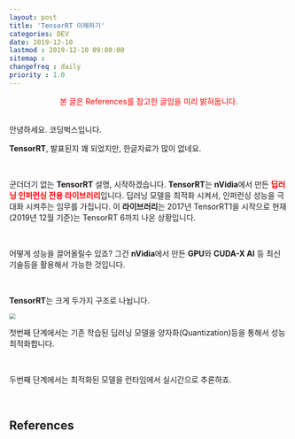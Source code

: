 ```yaml
---
layout: post
title: 'TensorRT 이해하기'
categories: DEV
date: 2019-12-10
lastmod : 2019-12-10 09:00:00
sitemap :
changefreq : daily
priority : 1.0
---
```


<center><span style="color:red">본 글은 References를 참고한 글임을 미리 밝혀둡니다.</span></center>

<br>

안녕하세요. 코딩벅스입니다. 

**TensorRT**, 발표된지 꽤 되었지만, 한글자료가 많이 없네요.

<br>

군더더기 없는 **TensorRT** 설명, 시작하겠습니다. **TensorRT**는 **nVidia**에서 만든 <span style="color:red;font-weight:bold">딥러닝 인퍼런싱 전용 라이브러리</span>입니다. 딥러닝 모델을 최적화 시켜서, 인퍼런싱 성능을 극대화 시켜주는 임무를 가집니다. 이 **라이브러리**는 2017년 TensorRT1을 시작으로 현재(2019년 12월 기준)는 TensorRT 6까지 나온 상황입니다. 

<br>

어떻게 성능을 끌어올릴수 있죠? 그건 **nVidia**에서 만든 **GPU**와 **CUDA-X AI** 등 최신 기술등을 활용해서 가능한 것입니다. 

<br>

**TensorRT**는 크게 두가지 구조로 나뉩니다. 

<img src="https://devblogs.nvidia.com/parallelforall/wp-content/uploads/2016/06/GIE_Graphics_FINAL-1.png" style="zoom:67%;" />

첫번째 단계에서는 기존 학습된 딥러닝 모델을 양자화(Quantization)등을 통해서 성능 최적화합니다. 

<br>

두번째 단계에서는 최적화된 모델을 런타임에서 실시간으로 추론하죠. 

<br>



## References

[1]: https://medium.com/@nsh235482/git-%EC%8B%A0%EC%9E%85%EA%B0%9C%EB%B0%9C%EC%9E%90%EC%9D%98-git-%EC%82%AC%EC%9A%A9%EA%B8%B0-1-%EA%B8%B0%EB%B3%B8-%EA%B5%AC%EC%A1%B0-%EC%9D%B4%ED%95%B4%ED%95%98%EA%B8%B0-728c64824ebe	"GIT 기본 구조 이해하기"

[2]: http://blog.outsider.ne.kr/865